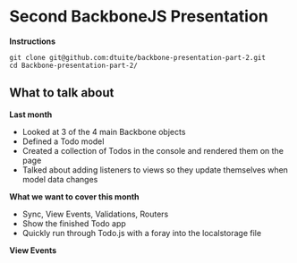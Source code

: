 # Second BackboneJS Presentation

**Instructions**  
```
git clone git@github.com:dtuite/backbone-presentation-part-2.git  
cd Backbone-presentation-part-2/
```

## What to talk about

**Last month**  
 - Looked at 3 of the 4 main Backbone objects
 - Defined a Todo model
 - Created a collection of Todos in the console and rendered them on the page
 - Talked about adding listeners to views so they update themselves when
   model data changes

**What we want to cover this month**  
  - Sync, View Events, Validations, Routers
  - Show the finished Todo app
  - Quickly run through Todo.js with a foray into the localstorage file

**View Events**  

